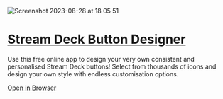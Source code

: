 ![Screenshot 2023-08-28 at 18 05 51](https://github.com/addy-co/stream-deck-button-designer/assets/6561655/568d9fb4-2795-4fa1-bd37-7bc3dd45c627)
# [Stream Deck Button Designer](https://stream-deck-button-designer.addy.codes/)
Use this free online app to design your very own consistent and personalised Stream Deck buttons! Select from thousands of icons and design your own style with endless customisation options.

[Open in Browser](https://stream-deck-button-designer.addy.codes/)
